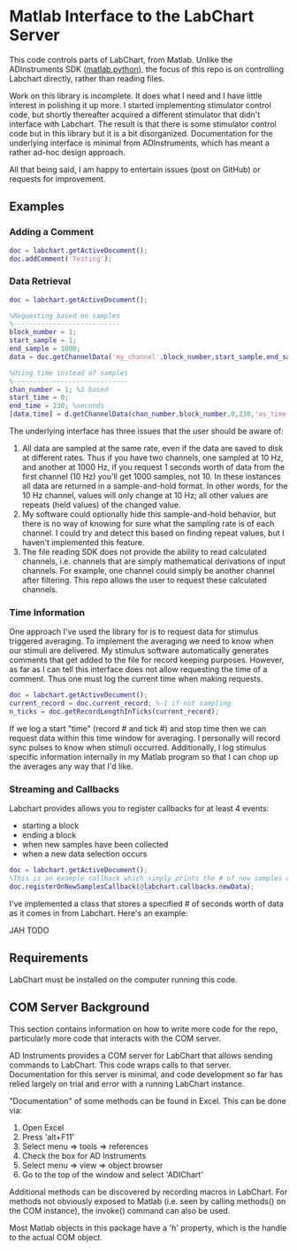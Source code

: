 # Matlab Interface to the LabChart Server

This code controls parts of LabChart, from Matlab. Unlike the ADInstruments SDK ([matlab](https://github.com/JimHokanson/adinstruments_sdk_matlab),[python](https://github.com/JimHokanson/adinstruments_sdk_python)), the focus of this repo is on controlling Labchart directly, rather than reading files.

Work on this library is incomplete. It does what I need and I have little interest in polishing it up more. I started implementing stimulator control code, but shortly thereafter acquired a different stimulator that didn't interface with Labchart. The result is that there is some stimulator control code but in this library but it is a bit disorganized. Documentation for the underlying interface is minimal from ADInstruments, which has meant a rather ad-hoc design approach. 

All that being said, I am happy to entertain issues (post on GitHub) or requests for improvement.  

## Examples ##

### Adding a Comment ###

```matlab
doc = labchart.getActiveDocument();
doc.addComment('Testing');
```

### Data Retrieval ###

```matlab
doc = labchart.getActiveDocument();

%Requesting based on samples
%---------------------------
block_number = 1;
start_sample = 1;
end_sample = 1000;
data = doc.getChannelData('my_channel',block_number,start_sample,end_sample);

%Using time instead of samples
%-----------------------------
chan_number = 1; %1 based
start_time = 0;
end_time = 230; %seconds
[data,time] = d.getChannelData(chan_number,block_number,0,230,'as_time',true)
```

The underlying interface has three issues that the user should be aware of:
1. All data are sampled at the same rate, even if the data are saved to disk at different rates. Thus if you have two channels, one sampled at 10 Hz, and another at 1000 Hz, if you request 1 seconds worth of data from the first channel (10 Hz) you'll get 1000 samples, not 10. In these instances all data are returned in a sample-and-hold format. In other words, for the 10 Hz channel, values will only change at 10 Hz; all other values are repeats (held values) of the changed value.
2. My software could optionally hide this sample-and-hold behavior, but there is no way of knowing for sure what the sampling rate is of each channel. I could try and detect this based on finding repeat values, but I haven't implemented this feature.
3. The file reading SDK does not provide the ability to read calculated channels, i.e. channels that are simply mathematical derivations of input channels. For example, one channel could simply be another channel after filtering. This repo allows the user to request these calculated channels.

### Time Information ###

One approach I've used the library for is to request data for stimulus triggered averaging. To implement the averaging we need to know when our stimuli are delivered. My stimulus software automatically generates comments that get added to the file for record keeping purposes. However, as far as I can tell this interface does not allow requesting the time of a comment. Thus one must log the current time when making requests.

```matlab
doc = labchart.getActiveDocument();
current_record = doc.current_record; %-1 if not sampling
n_ticks = doc.getRecordLengthInTicks(current_record);
```

If we log a start "time" (record # and tick #) and stop time then we can request data within this time window for averaging. I personally will record sync pulses to know when stimuli occurred. Additionally, I log stimulus specific information internally in my Matlab program so that I can chop up the averages any way that I'd like.


### Streaming and Callbacks ###

Labchart provides allows you to register callbacks for at least 4 events:
- starting a block
- ending a block
- when new samples have been collected
- when a new data selection occurs

```matlab
doc = labchart.getActiveDocument();
%This is an example callback which simply prints the # of new samples acquired ...
doc.registerOnNewSamplesCallback(@labchart.callbacks.newData);
```

I've implemented a class that stores a specified # of seconds worth of data as it comes in from Labchart. Here's an example:

JAH TODO

## Requirements

LabChart must be installed on the computer running this code.

## COM Server Background

This section contains information on how to write more code for the repo, particularly more code that interacts with the COM server.

AD Instruments provides a COM server for LabChart that allows sending commands to LabChart. This code wraps calls to that server. Documentation for this server is minimal, and code development so far has relied largely on trial and error with a running LabChart instance. 

"Documentation" of some methods can be found in Excel. This can be done via:

1. Open Excel
2. Press 'alt+F11'
3. Select menu => tools => references
4. Check the box for AD Instruments
5. Select menu => view => object browser
6. Go to the top of the window and select 'ADIChart'

Additional methods can be discovered by recording macros in LabChart. For methods not obviously exposed to Matlab (i.e. seen by calling methods() on the COM instance), the invoke() command can also be used.

Most Matlab objects in this package have a 'h' property, which is the handle to the actual COM object. 



